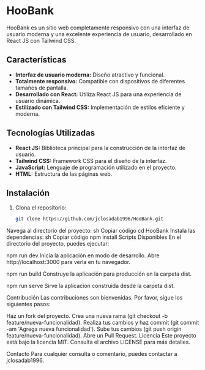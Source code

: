 # HooBank

HooBank es un sitio web completamente responsivo con una interfaz de usuario moderna y una excelente experiencia de usuario, desarrollado en React JS con Tailwind CSS.

## Características

- **Interfaz de usuario moderna:** Diseño atractivo y funcional.
- **Totalmente responsivo:** Compatible con dispositivos de diferentes tamaños de pantalla.
- **Desarrollado con React:** Utiliza React JS para una experiencia de usuario dinámica.
- **Estilizado con Tailwind CSS:** Implementación de estilos eficiente y moderna.

## Tecnologías Utilizadas

- **React JS:** Biblioteca principal para la construcción de la interfaz de usuario.
- **Tailwind CSS:** Framework CSS para el diseño de la interfaz.
- **JavaScript:** Lenguaje de programación utilizado en el proyecto.
- **HTML:** Estructura de las páginas web.

## Instalación

1. Clona el repositorio:
   ```sh
   git clone https://github.com/jclosadab1996/HooBank.git
Navega al directorio del proyecto:
sh
Copiar código
cd HooBank
Instala las dependencias:
sh
Copiar código
npm install
Scripts Disponibles
En el directorio del proyecto, puedes ejecutar:

npm run dev
Inicia la aplicación en modo de desarrollo.
Abre http://localhost:3000 para verla en tu navegador.

npm run build
Construye la aplicación para producción en la carpeta dist.

npm run serve
Sirve la aplicación construida desde la carpeta dist.

Contribución
Las contribuciones son bienvenidas. Por favor, sigue los siguientes pasos:

Haz un fork del proyecto.
Crea una nueva rama (git checkout -b feature/nueva-funcionalidad).
Realiza tus cambios y haz commit (git commit -am 'Agrega nueva funcionalidad').
Sube tus cambios (git push origin feature/nueva-funcionalidad).
Abre un Pull Request.
Licencia
Este proyecto está bajo la licencia MIT. Consulta el archivo LICENSE para más detalles.

Contacto
Para cualquier consulta o comentario, puedes contactar a jclosadab1996.